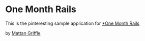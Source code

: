 # One Month Rails

This is the pinteresting sample application for
[*One Month Rails](http://onemonthrails.com)

by [Mattan Griffle](http://mattangiffel.com)

